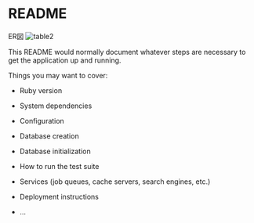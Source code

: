# README
ER図
![table2](https://user-images.githubusercontent.com/67823080/107048197-03591c80-680c-11eb-9cb1-71183b7f8028.png)



This README would normally document whatever steps are necessary to get the
application up and running.

Things you may want to cover:

* Ruby version

* System dependencies

* Configuration

* Database creation

* Database initialization

* How to run the test suite

* Services (job queues, cache servers, search engines, etc.)

* Deployment instructions

* ...
